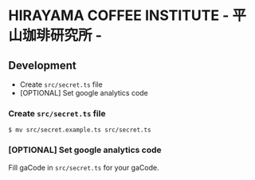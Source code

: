 # HIRAYAMA COFFEE INSTITUTE - 平山珈琲研究所 -

## Development

- Create `src/secret.ts` file
- [OPTIONAL] Set google analytics code

### Create `src/secret.ts` file

```
$ mv src/secret.example.ts src/secret.ts
```

### [OPTIONAL] Set google analytics code

Fill gaCode in `src/secret.ts` for your gaCode.
